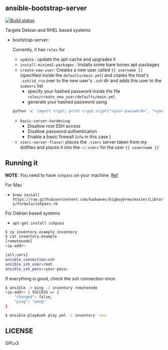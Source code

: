 ## ansible-bootstrap-server

[![Build status](https://api.travis-ci.org/prodicus/ansible-bootstrap-server.svg)](https://travis-ci.org/prodicus/ansible-bootstrap-server) 

Targets Debian and RHEL based systems

- bootstrap-server:
	
	Currently, it has `roles` for 

	- `update` : update the apt-cache and upgrades it
	- `install-minimal-packages` : Installs some bare bones apt-packages
	- `create-new-user`: Creates a new user called `{{ username }}` (specified inside the `defaults/main.yml`) and copies the host's `.ssh/id_rsa` over to the new user's `.ssh` dir and adds this user to the `sudoers` list
		- specify your hashed password inside the file `roles/create_new_user/defaults/main.yml`
		- generate your hashed password using 

	```python
	python -c 'import crypt; print crypt.crypt("<your-password>", "<your-key>")'
	```

	- `basic-server-hardening`:
		- Disallow root SSH access
		- Disallow password authentication
		- Enable a basic firewall (`ufw` in this case )
	- `vimrc-server-flavor`: places the `.vimrc` server taken from my dotfiles and places it into the `~/.vimrc` for the user `{{ usnername }}`

## Running it

**NOTE**: You need to have `sshpass` on your machine. [Ref](https://gist.github.com/arunoda/7790979)

For Mac

- `brew install https://raw.githubusercontent.com/kadwanev/bigboybrew/master/Library/Formula/sshpass.rb`

For Debian based systems

- `apt-get install sshpass`

```bash
$ cp inventory.example inventory
$ cat inventory.example
[remotenode]
<ip-addr>

[all:vars]
ansible_connection=ssh
ansible_ssh_user=root
ansible_ssh_pass=<your-pass>
```

If everything is good, check the ssh connection once

```bash
$ ansible -m ping -i inventory remotenode
<ip-addr> | SUCCESS => {
    "changed": false,
    "ping": "pong"
}
```

```bash
$ ansible-playbook play.yml -i inventory -vvv
```

## LICENSE

GPLv3
